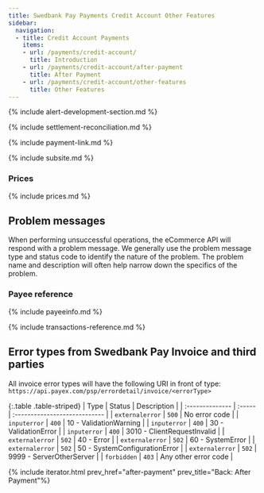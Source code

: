 ```yaml
---
title: Swedbank Pay Payments Credit Account Other Features
sidebar:
  navigation:
  - title: Credit Account Payments
    items:
    - url: /payments/credit-account/
      title: Introduction
    - url: /payments/credit-account/after-payment
      title: After Payment
    - url: /payments/credit-account/other-features
      title: Other Features
---
```


{% include alert-development-section.md %}

{% include settlement-reconciliation.md %}

{% include payment-link.md %}

{% include subsite.md %}

### Prices

{% include prices.md %}

## Problem messages

When performing unsuccessful operations, the eCommerce API will respond with
a problem message. We generally use the problem message type and status code to
identify the nature of the problem. The problem name and description will often
help narrow down the specifics of the problem.

### Payee reference

{% include payeeinfo.md %}

{% include transactions-reference.md %}

## Error types from Swedbank Pay Invoice and third parties

All invoice error types will have the following URI in front of type:
`https://api.payex.com/psp/errordetail/invoice/<errorType>`

{:.table .table-striped}
| Type            | Status | Description                   |
| :-------------- | :----- | :---------------------------- |
| `externalerror` | `500`  | No error code                 |
| `inputerror`    | `400`  | 10 - ValidationWarning        |
| `inputerror`    | `400`  | 30 - ValidationError          |
| `inputerror`    | `400`  | 3010 - ClientRequestInvalid   |
| `externalerror` | `502`  | 40 - Error                    |
| `externalerror` | `502`  | 60 - SystemError              |
| `externalerror` | `502`  | 50 - SystemConfigurationError |
| `externalerror` | `502`  | 9999 - ServerOtherServer      |
| `forbidden`     | `403`  | Any other error code          |

{% include iterator.html
        prev_href="after-payment"
        prev_title="Back: After Payment"%}
